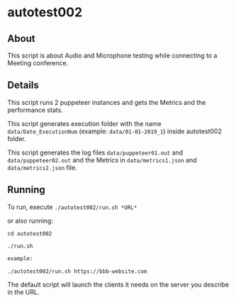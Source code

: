 # autotest002

## About

This script is about Audio and Microphone testing while connecting to a Meeting conference.

## Details

This script runs 2 puppeteer instances and gets the Metrics and the performance stats.

This script generates execution folder with the name `data/Date_ExecutionNum` (example: `data/01-01-2019_1`) inside autotest002 folder.

This script generates the log files `data/puppeteer01.out` and `data/puppeteer02.out` and the Metrics in `data/metrics1.json` and `data/metrics2.json` file.

## Running

To run, execute `./autotest002/run.sh *URL*`

or also running: 

```
cd autotest002

./run.sh
```

~~~bash
example: 

./autotest002/run.sh https://bbb-website.com
~~~

The default script will launch the clients it needs on the server you describe in the URL.